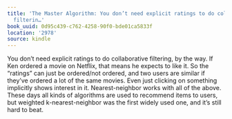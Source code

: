 ```yaml
---
title: 'The Master Algorithm: You don’t need explicit ratings to do collaborative
  filterin…'
book_uuid: 0d95c439-c762-4258-90f0-bde01ca5833f
location: '2978'
source: kindle
---
```


You don’t need explicit ratings to do collaborative filtering, by the way. If Ken ordered a movie on Netflix, that means he expects to like it. So the “ratings” can just be ordered/not ordered, and two users are similar if they’ve ordered a lot of the same movies. Even just clicking on something implicitly shows interest in it. Nearest-neighbor works with all of the above. These days all kinds of algorithms are used to recommend items to users, but weighted k-nearest-neighbor was the first widely used one, and it’s still hard to beat.